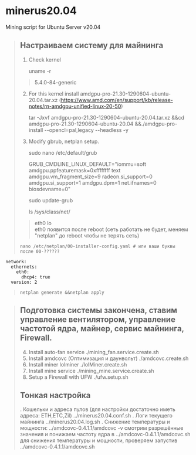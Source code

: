 # minerus20.04 #
Mining script for Ubuntu Server v20.04
>## Настраиваем систему для майнинга ##
> 1. Check kernel
> 
>     uname -r
>> 5.4.0-84-generic
> 2. For this kernel install amdgpu-pro-21.30-1290604-ubuntu-20.04.tar.xz (https://www.amd.com/en/support/kb/release-notes/rn-amdgpu-unified-linux-20-50)
> 
>     tar -Jxvf amdgpu-pro-21.30-1290604-ubuntu-20.04.tar.xz &&cd amdgpu-pro-21.30-1290604-ubuntu-20.04 &&./amdgpu-pro-install --opencl=pal,legacy --headless -y 
> 3. Modify gbrub, netplan setup.
> 
>     sudo nano /etc/default/grub
> 
>     GRUB_CMDLINE_LINUX_DEFAULT="iommu=soft amdgpu.ppfeaturemask=0xffffffff text amdgpu.vm_fragment_size=9 radeon.si_support=0 amdgpu.si_support=1 amdgpu.dpm=1 net.ifnames=0 biosdevname=0"
> 
>     sudo update-grub
> 
>     ls /sys/class/net/
>> eth0  lo  
> eth0 появится после reboot (сеть работать не будет, меняем "netplan" до reboot чтобы не терять сеть)
> 
>     nano /etc/netplan/00-installer-config.yaml # или ваши буквы после 00-??????
> 
	network:
	  ethernets:
	    eth0:
	      dhcp4: true
	  version: 2
>> 
>     netplan generate &&netplan apply

>##  Подготовка системы закончена, ставим управление вентилятором, управление частотой ядра, майнер, сервис майнинга, Firewall. ##
>4. Install auto-fan service 
>     ./mining_fan.service.create.sh 
>5. Install amdcovc (Оптимизация и даунвольт) 
>     ./amdcovc.create.sh 
>6. Install miner lolminer
>     ./lolMiner.create.sh
>7. Install mine service
>     ./mining_mine.service.create.sh
>8. Setup a Firewall with UFW
>     ./ufw.setup.sh
>##  Тонкая настройка ##
>. Кошельки и адреса пулов (для настройки достаточно иметь адреса: ETH,ETC,Zil)
>     ../minerus20.04.conf.sh 
>. Логи текущего майнинга
>     ../minerus20.04.log.sh 
>. Cнижение температуры и мощности:
>     ../amdcovc-0.4.1.1/amdcovc -v 
> cмотрим разрешённые значения и понижаем частоту ядра в ../amdcovc-0.4.1.1/amdcovc.sh для снижения температуры и мощности, проверяем запустив 
>     ../amdcovc-0.4.1.1/amdcovc.sh
